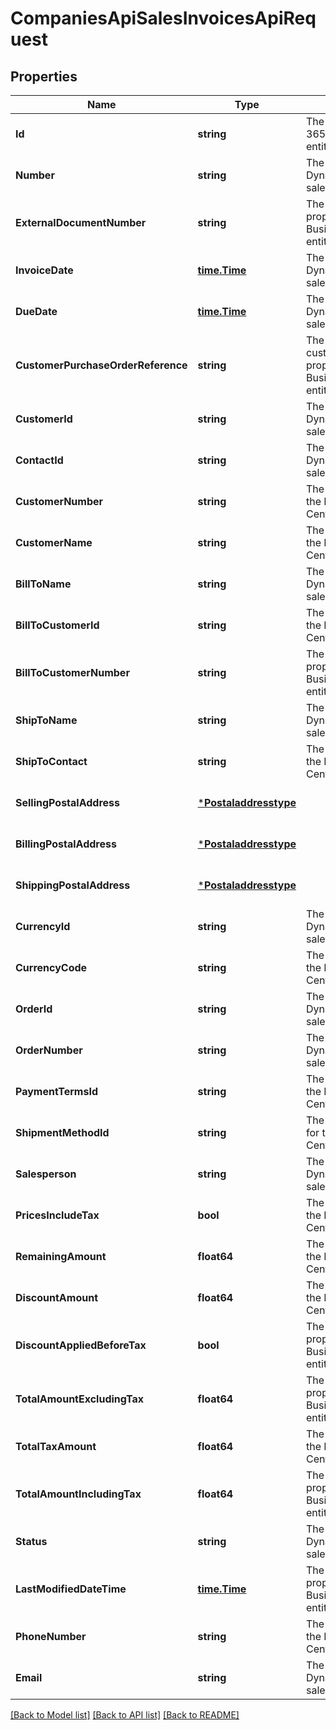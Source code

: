 # CompaniesApiSalesInvoicesApiRequest

## Properties
Name | Type | Description | Notes
------------ | ------------- | ------------- | -------------
**Id** | **string** | The id property for the Dynamics 365 Business Central salesInvoice entity | [optional] [default to null]
**Number** | **string** | The number property for the Dynamics 365 Business Central salesInvoice entity | [optional] [default to null]
**ExternalDocumentNumber** | **string** | The externalDocumentNumber property for the Dynamics 365 Business Central salesInvoice entity | [optional] [default to null]
**InvoiceDate** | [**time.Time**](time.Time.md) | The invoiceDate property for the Dynamics 365 Business Central salesInvoice entity | [optional] [default to null]
**DueDate** | [**time.Time**](time.Time.md) | The dueDate property for the Dynamics 365 Business Central salesInvoice entity | [optional] [default to null]
**CustomerPurchaseOrderReference** | **string** | The customerPurchaseOrderReference property for the Dynamics 365 Business Central salesInvoice entity | [optional] [default to null]
**CustomerId** | **string** | The customerId property for the Dynamics 365 Business Central salesInvoice entity | [optional] [default to null]
**ContactId** | **string** | The contactId property for the Dynamics 365 Business Central salesInvoice entity | [optional] [default to null]
**CustomerNumber** | **string** | The customerNumber property for the Dynamics 365 Business Central salesInvoice entity | [optional] [default to null]
**CustomerName** | **string** | The customerName property for the Dynamics 365 Business Central salesInvoice entity | [optional] [default to null]
**BillToName** | **string** | The billToName property for the Dynamics 365 Business Central salesInvoice entity | [optional] [default to null]
**BillToCustomerId** | **string** | The billToCustomerId property for the Dynamics 365 Business Central salesInvoice entity | [optional] [default to null]
**BillToCustomerNumber** | **string** | The billToCustomerNumber property for the Dynamics 365 Business Central salesInvoice entity | [optional] [default to null]
**ShipToName** | **string** | The shipToName property for the Dynamics 365 Business Central salesInvoice entity | [optional] [default to null]
**ShipToContact** | **string** | The shipToContact property for the Dynamics 365 Business Central salesInvoice entity | [optional] [default to null]
**SellingPostalAddress** | [***Postaladdresstype**](postaladdresstype.md) |  | [optional] [default to null]
**BillingPostalAddress** | [***Postaladdresstype**](postaladdresstype.md) |  | [optional] [default to null]
**ShippingPostalAddress** | [***Postaladdresstype**](postaladdresstype.md) |  | [optional] [default to null]
**CurrencyId** | **string** | The currencyId property for the Dynamics 365 Business Central salesInvoice entity | [optional] [default to null]
**CurrencyCode** | **string** | The currencyCode property for the Dynamics 365 Business Central salesInvoice entity | [optional] [default to null]
**OrderId** | **string** | The orderId property for the Dynamics 365 Business Central salesInvoice entity | [optional] [default to null]
**OrderNumber** | **string** | The orderNumber property for the Dynamics 365 Business Central salesInvoice entity | [optional] [default to null]
**PaymentTermsId** | **string** | The paymentTermsId property for the Dynamics 365 Business Central salesInvoice entity | [optional] [default to null]
**ShipmentMethodId** | **string** | The shipmentMethodId property for the Dynamics 365 Business Central salesInvoice entity | [optional] [default to null]
**Salesperson** | **string** | The salesperson property for the Dynamics 365 Business Central salesInvoice entity | [optional] [default to null]
**PricesIncludeTax** | **bool** | The pricesIncludeTax property for the Dynamics 365 Business Central salesInvoice entity | [optional] [default to null]
**RemainingAmount** | **float64** | The remainingAmount property for the Dynamics 365 Business Central salesInvoice entity | [optional] [default to null]
**DiscountAmount** | **float64** | The discountAmount property for the Dynamics 365 Business Central salesInvoice entity | [optional] [default to null]
**DiscountAppliedBeforeTax** | **bool** | The discountAppliedBeforeTax property for the Dynamics 365 Business Central salesInvoice entity | [optional] [default to null]
**TotalAmountExcludingTax** | **float64** | The totalAmountExcludingTax property for the Dynamics 365 Business Central salesInvoice entity | [optional] [default to null]
**TotalTaxAmount** | **float64** | The totalTaxAmount property for the Dynamics 365 Business Central salesInvoice entity | [optional] [default to null]
**TotalAmountIncludingTax** | **float64** | The totalAmountIncludingTax property for the Dynamics 365 Business Central salesInvoice entity | [optional] [default to null]
**Status** | **string** | The status property for the Dynamics 365 Business Central salesInvoice entity | [optional] [default to null]
**LastModifiedDateTime** | [**time.Time**](time.Time.md) | The lastModifiedDateTime property for the Dynamics 365 Business Central salesInvoice entity | [optional] [default to null]
**PhoneNumber** | **string** | The phoneNumber property for the Dynamics 365 Business Central salesInvoice entity | [optional] [default to null]
**Email** | **string** | The email property for the Dynamics 365 Business Central salesInvoice entity | [optional] [default to null]

[[Back to Model list]](../README.md#documentation-for-models) [[Back to API list]](../README.md#documentation-for-api-endpoints) [[Back to README]](../README.md)


